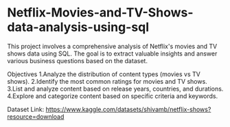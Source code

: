 # Netflix-Movies-and-TV-Shows-data-analysis-using-sql

This project involves a comprehensive analysis of Netflix's movies and TV shows data using SQL. The goal is to extract valuable insights and answer various business questions based on the dataset.

Objectives
1.Analyze the distribution of content types (movies vs TV shows).
2.Identify the most common ratings for movies and TV shows.
3.List and analyze content based on release years, countries, and durations.
4.Explore and categorize content based on specific criteria and keywords.

Dataset Link: https://www.kaggle.com/datasets/shivamb/netflix-shows?resource=download
